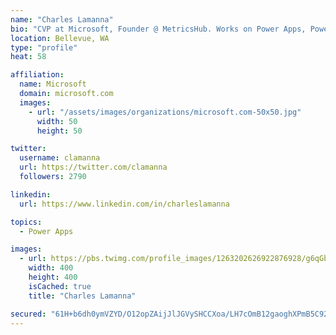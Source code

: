 ```yaml
---
name: "Charles Lamanna"
bio: "CVP at Microsoft, Founder @ MetricsHub. Works on Power Apps, Power Automate, Power Virtual Agent, Common Data Service and Dynamics 365."
location: Bellevue, WA
type: "profile"
heat: 58

affiliation:
  name: Microsoft
  domain: microsoft.com
  images:
    - url: "/assets/images/organizations/microsoft.com-50x50.jpg"
      width: 50
      height: 50

twitter:
  username: clamanna
  url: https://twitter.com/clamanna
  followers: 2790

linkedin:
  url: https://www.linkedin.com/in/charleslamanna

topics:
  - Power Apps

images:
  - url: https://pbs.twimg.com/profile_images/1263202626922876928/g6qGbHZ-_400x400.jpg
    width: 400
    height: 400
    isCached: true
    title: "Charles Lamanna"

secured: "61H+b6dh0ymVZYD/O12opZAijJlJGVySHCCXoa/LH7cOmB12gaoghXPmB5C92GV/Mu8BWFOJ4yN9BN2Mf7mhx2M4MynAEcCsVwyKfzwKQmh1c0HxS1exAerX1HFsV3nG/ewJb16ToWDwLvviU3XuULeI7tr9S/WwQz28FtlKWHyF2BmmCUkIKv1i8Z4AIC6BH2L9D0vFgy4cmnevavscAyjZGp7N+8EJGhtreEfKLP3nioIhZlvOkhoTmfy6wKv0vnYs0d98T0La9wptWtWvYqYUGzPA0stTwsvhCBLDN4sv8sysAj9JI4ETYwyTLwakIxFlxWsdXr1frgeyiiFMqcSYIUcDQ0JxnfjQ2lzhRIPMpNZGYDCwzs5P7XCGJSrx03Jbf1Y8uquccbK13rBkj3EkKtc2tzBQk9MvPsYfXLM=;7wSIt9Z78bKwS6/Ovedo3Q=="
---
```


